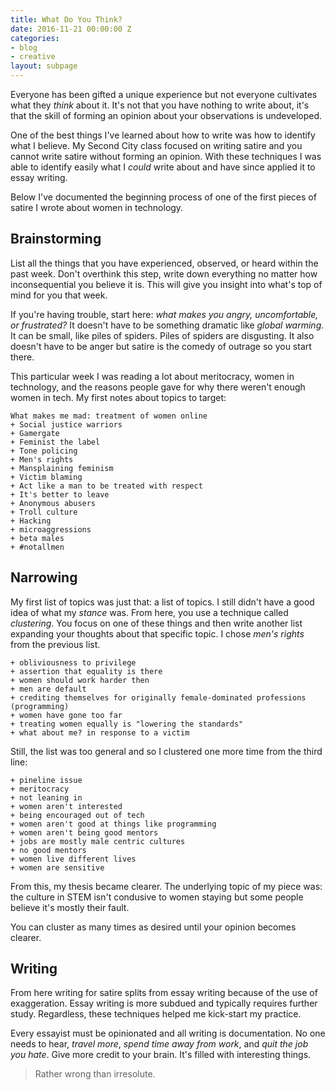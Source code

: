 ```yaml
---
title: What Do You Think?
date: 2016-11-21 00:00:00 Z
categories:
- blog
- creative
layout: subpage
---
```


Everyone has been gifted a unique experience but not everyone cultivates what they _think_ about it. It's not that you have nothing to write about, it's that the skill of forming an opinion about your observations is undeveloped.

One of the best things I've learned about how to write was how to identify what I believe. My Second City class focused on writing satire and you cannot write satire without forming an opinion. With these techniques I was able to identify easily what I *could* write about and have since applied it to essay writing.

Below I've documented the beginning process of one of the first pieces of satire I wrote about women in technology.

## Brainstorming

List all the things that you have experienced, observed, or heard within the past week. Don't overthink this step, write down everything no matter how inconsequential you believe it is. This will give you insight into what's top of mind for you that week.

If you're having trouble, start here: *what makes you angry, uncomfortable, or frustrated?* It doesn't have to be something dramatic like _global warming_. It can be small, like piles of spiders. Piles of spiders are disgusting. It also doesn't have to be anger but satire is the comedy of outrage so you start there.

This particular week I was reading a lot about meritocracy, women in technology, and the reasons people gave for why there weren't enough women in tech. My first notes about topics to target:

    What makes me mad: treatment of women online
    + Social justice warriors
    + Gamergate
    + Feminist the label
    + Tone policing
    + Men's rights
    + Mansplaining feminism
    + Victim blaming
    + Act like a man to be treated with respect
    + It's better to leave
    + Anonymous abusers
    + Troll culture
    + Hacking
    + microaggressions
    + beta males
    + #notallmen

## Narrowing

My first list of topics was just that: a list of topics. I still didn't have a good idea of what my _stance_ was. From here, you use a technique called _clustering_. You focus on one of these things and then write another list expanding your thoughts about that specific topic. I chose *men's rights* from the previous list.

    + obliviousness to privilege
    + assertion that equality is there
    + women should work harder then
    + men are default
    + crediting themselves for originally female-dominated professions (programming)
    + women have gone too far
    + treating women equally is "lowering the standards"
    + what about me? in response to a victim

Still, the list was too general and so I clustered one more time from the third line:

    + pineline issue
    + meritocracy
    + not leaning in
    + women aren't interested
    + being encouraged out of tech
    + women aren't good at things like programming
    + women aren't being good mentors
    + jobs are mostly male centric cultures
    + no good mentors
    + women live different lives
    + women are sensitive

From this, my thesis became clearer. The underlying topic of my piece was: the culture in STEM isn't condusive to women staying but some people believe it's mostly their fault.

You can cluster as many times as desired until your opinion becomes clearer.

## Writing

From here writing for satire splits from essay writing because of the use of exaggeration. Essay writing is more subdued and typically requires further study. Regardless, these techniques helped me kick-start my practice.

Every essayist must be opinionated and all writing is documentation. No one needs to hear, _travel more_, _spend time away from work_, and _quit the job you hate_. Give more credit to your brain. It's filled with interesting things.

<blockquote class="large">
<p>Rather wrong than irresolute.</p>
</blockquote>